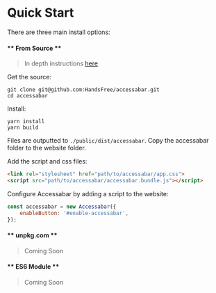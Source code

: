 # Quick Start
There are three main install options:
<!-- tabs:start -->

#### ** From Source **
> In depth instructions [here](build.md)

Get the source:
```
git clone git@github.com:HandsFree/accessabar.git
cd accessabar
```
Install:
```
yarn install
yarn build
```

Files are outputted to `./public/dist/accessabar`. Copy the accessabar folder to the website folder.

Add the script and css files:
```html
<link rel="stylesheet" href="path/to/accessabar/app.css">
<script src="path/to/accessabar/accessabar.bundle.js"></script>
```

Configure Accessabar by adding a script to the website:
```javascript
const accessabar = new Accessabar({
    enableButton: '#enable-accessabar',
});
```

#### ** unpkg.com **

> Coming Soon

#### ** ES6 Module **

> Coming Soon

<!-- tabs:end -->
